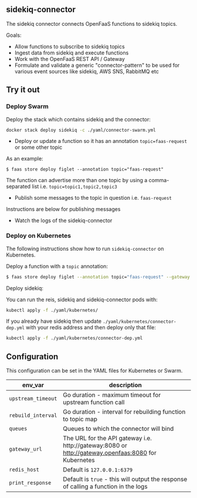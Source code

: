 ## sidekiq-connector

The sidekiq connector connects OpenFaaS functions to sidekiq topics.

Goals:

* Allow functions to subscribe to sidekiq topics
* Ingest data from sidekiq and execute functions
* Work with the OpenFaaS REST API / Gateway
* Formulate and validate a generic "connector-pattern" to be used for various event sources like sidekiq, AWS SNS, RabbitMQ etc

## Try it out

### Deploy Swarm

Deploy the stack which contains sidekiq and the connector:

```bash
docker stack deploy sidekiq -c ./yaml/connector-swarm.yml
```

* Deploy or update a function so it has an annotation `topic=faas-request` or some other topic

As an example:

```shell
$ faas store deploy figlet --annotation topic="faas-request"
```

The function can advertise more than one topic by using a comma-separated list i.e. `topic=topic1,topic2,topic3`

* Publish some messages to the topic in question i.e. `faas-request`

Instructions are below for publishing messages

* Watch the logs of the sidekiq-connector


### Deploy on Kubernetes

The following instructions show how to run `sidekiq-connector` on Kubernetes.

Deploy a function with a `topic` annotation:

```bash
$ faas store deploy figlet --annotation topic="faas-request" --gateway <faas-netes-gateway-url>
```

Deploy sidekiq:

You can run the reis, sidekiq and sidekiq-connector pods with:

```bash
kubectl apply -f ./yaml/kubernetes/
```

If you already have sidekiq then update `./yaml/kubernetes/connector-dep.yml` with your redis address and then deploy only that file:

```bash
kubectl apply -f ./yaml/kubernetes/connector-dep.yml
```

## Configuration

This configuration can be set in the YAML files for Kubernetes or Swarm.

| env_var               | description                                                 |
| --------------------- |----------------------------------------------------------   |
| `upstream_timeout`      | Go duration - maximum timeout for upstream function call    |
| `rebuild_interval`      | Go duration - interval for rebuilding function to topic map |
| `queues`                | Queues to which the connector will bind                     |
| `gateway_url`           | The URL for the API gateway i.e. http://gateway:8080 or http://gateway.openfaas:8080 for Kubernetes       |
| `redis_host`            | Default is `127.0.0.1:6379`                                          |
| `print_response`        | Default is `true` - this will output the response of calling a function in the logs |
